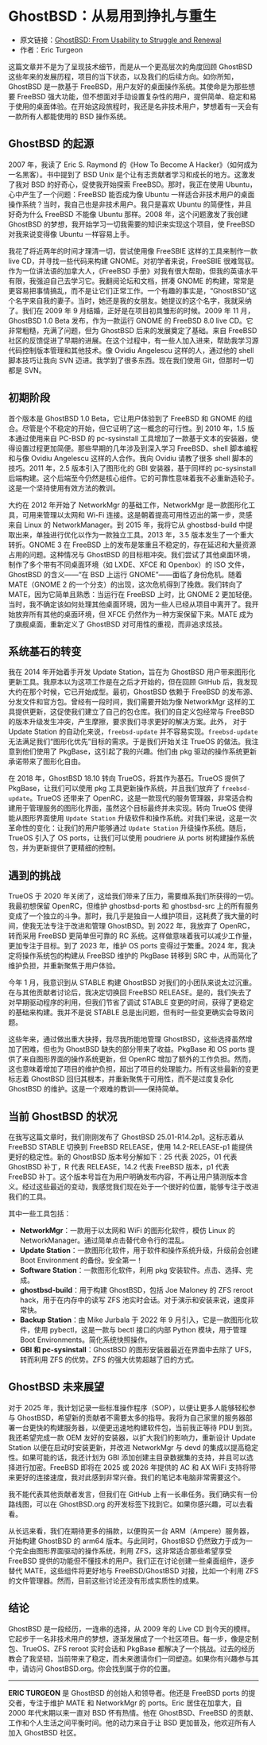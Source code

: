 # GhostBSD：从易用到挣扎与重生

- 原文链接：[GhostBSD: From Usability to Struggle and Renewal](https://freebsdfoundation.org/our-work/journal/browser-based-edition/downstreams/ghostbsd-from-usability-to-struggle-and-renewal)
- 作者：Eric Turgeon


这篇文章并不是为了呈现技术细节，而是从一个更高层次的角度回顾 GhostBSD 这些年来的发展历程，项目的当下状态，以及我们的后续方向。如你所知，GhostBSD 是一款基于 FreeBSD，用户友好的桌面操作系统。其使命是为那些想要 FreeBSD 强大功能，但不想面对手动设置复杂性的用户，提供简单、稳定和易于使用的桌面体验。在开始这段旅程时，我还是名非技术用户，梦想着有一天会有一款所有人都能使用的 BSD 操作系统。

## GhostBSD 的起源

2007 年，我读了 Eric S. Raymond 的《How To Become A Hacker》（如何成为一名黑客）。书中提到了 BSD Unix 是个让有志贡献者学习和成长的地方。这激发了我对 BSD 的好奇心，促使我开始探索 FreeBSD。那时，我正在使用 Ubuntu，心中产生了一个问题：FreeBSD 能否成为像 Ubuntu 一样适合非技术用户的桌面操作系统？当时，我自己也是非技术用户。我只是喜欢 Ubuntu 的简便性，并且好奇为什么 FreeBSD 不能像 Ubuntu 那样。2008 年，这个问题激发了我创建 GhostBSD 的梦想，我开始学习一切我需要的知识来实现这个项目，使 FreeBSD 对我来说变得像 Ubuntu 一样容易上手。

我花了将近两年的时间才理清一切，尝试使用像 FreeSBIE 这样的工具来制作一款 live CD，并寻找一些代码来构建 GNOME。对初学者来说，FreeSBIE 很难驾驭。作为一位讲法语的加拿大人，《FreeBSD 手册》对我有很大帮助，但我的英语水平有限，我强迫自己去学习它。我翻阅论坛和文档，拼凑 GNOME 的构建，常常是更容易把事情搞乱，而不是让它们正常工作。一个有趣的事实是，“GhostBSD”这个名字来自我的妻子。当时，她还是我的女朋友。她提议的这个名字，我就采纳了。我们在 2009 年 9 月结婚，正好是在项目初具雏形的时候。2009 年 11 月，GhostBSD 1.0 Beta 发布，作为一款运行 GNOME 的 FreeBSD 8.0 live CD。它非常粗糙，充满了问题，但为 GhostBSD 后来的发展奠定了基础。来自 FreeBSD 社区的反馈促进了早期的进展。在这个过程中，有一些人加入进来，帮助我学习源代码控制版本管理和其他技术。像 Ovidiu Angelescu 这样的人，通过他的 shell 脚本技巧让我向 SVN 迈进。我学到了很多东西。现在我们使用 Git，但那时一切都是 SVN。


## 初期阶段

首个版本是 GhostBSD 1.0 Beta，它让用户体验到了 FreeBSD 和 GNOME 的组合。尽管是个不稳定的开始，但它证明了这一概念的可行性。到 2010 年，1.5 版本通过使用来自 PC-BSD 的 pc-sysinstall 工具增加了一款基于文本的安装器，使得设置过程更加简便。那些早期的几年涉及到深入学习 FreeBSD、shell 脚本编程和与像 Ovidiu Angelescu 这样的人合作。我向 Ovidiu 请教了很多 shell 脚本的技巧。2011 年，2.5 版本引入了图形化的 GBI 安装器，基于同样的 pc-sysinstall 后端构建。这个后端至今仍然是核心组件。它的可靠性意味着我不必重新造轮子。这是一个坚持使用有效方法的教训。

大约在 2012 年开始了 NetworkMgr 的基础工作，NetworkMgr 是一款图形化工具，可用来管理以太网和 Wi-Fi 连接。这是朝着提高可用性迈出的第一步，灵感来自 Linux 的 NetworkManager。到 2015 年，我将它从 ghostbsd-build 中提取出来，单独进行优化以作为一款独立工具。2013 年，3.5 版本发生了一个重大转折。GNOME 3 在 FreeBSD 上的发布是笨重且不稳定的，存在延迟和大量资源占用的问题。这种情况与 GhostBSD 的目标相冲突。我们尝试了其他桌面环境，制作了多个带有不同桌面环境（如 LXDE、XFCE 和 Openbox）的 ISO 文件，GhostBSD 的含义——“在 BSD 上运行 GNOME”——面临了身份危机。随着 MATE（GNOME 2 的一个分支）的出现，这次危机得到了挽救。我们转向了 MATE，因为它简单且熟悉：当运行在 FreeBSD 上时，比 GNOME 2 更加轻便。当时，我不确定该如何处理其他桌面环境，因为一些人已经从项目中离开了。我开始放弃所有其他的桌面环境，但 XFCE 仍然作为一种方案保留下来。MATE 成为了旗舰桌面，重新定义了 GhostBSD 对可用性的重视，而非追求炫技。

## 系统基石的转变

我在 2014 年开始着手开发 Update Station，旨在为 GhostBSD 用户带来图形化更新工具。我原本以为这项工作是在之后才开始的，但在回顾 GitHub 后，我发现大约在那个时候，它已开始成型。最初，GhostBSD 依赖于 FreeBSD 的发布源、分发文件和官方包。曾经有一段时间，我们需要开始为像 NetworkMgr 这样的工具提供更新，这促使我们建立了自己的包仓库。我们的自定义包经常与 FreeBSD 的版本升级发生冲突，产生摩擦，要求我们寻求更好的解决方案。此外， 对于 Update Station 的自动化来说，`freebsd-update` 并不容易实现。`freebsd-update` 无法满足我们“图形化优先”目标的需求。于是我们开始关注 TrueOS 的做法。我注意到他们使用了 PkgBase，这引起了我的兴趣。他们由 pkg 驱动的操作系统更新承诺带来了图形化自由。

在 2018 年，GhostBSD 18.10 转向 TrueOS，将其作为基石。TrueOS 提供了 PkgBase，让我们可以使用 pkg 工具更新操作系统，并且我们放弃了 `freebsd-update`。TrueOS 还带来了 OpenRC，这是一款现代的服务管理器，非常适合构建用于管理服务的图形化界面，虽然这个目标最终并未实现。转向 TrueOS 使得能从图形界面使用 `Update Station` 升级软件和操作系统。对我们来说，这是一次革命性的变化：让我们的用户能够通过 `Update Station` 升级操作系统。随后，TrueOS 引入了 OS ports，让我们可以使用 poudriere 从 ports 树构建操作系统包，并为更新提供了更精细的控制。

## 遇到的挑战

TrueOS 于 2020 年关闭了，这给我们带来了压力，需要维系我们所获得的一切。我最初想保留 OpenRC，但维护 ghostbsd-ports 和 ghostbsd-src 上的所有服务变成了一个独立的斗争。那时，我几乎是独自一人维护项目，这耗费了我大量的时间，使我无法专注于改进和管理 GhostBSD。到 2022 年，我放弃了 OpenRC，转而采用 FreeBSD 更简单但可靠的 RC 系统。这样做意味着我可以减少工作量，更加专注于目标。到了 2023 年，维护 OS ports 变得过于繁重。2024 年，我决定将操作系统包的构建从 FreeBSD 维护的 PkgBase 转移到 SRC 中，从而简化了维护负担，并重新聚焦于用户体验。

今年 1 月，我意识到从 STABLE 构建 GhostBSD 对我们的小团队来说太过沉重。在与其他贡献者讨论后，我决定切换回 FreeBSD RELEASE。是的，我们失去了对早期驱动程序的利用，但我们节省了调试 STABLE 变更的时间，获得了更稳定的基础来构建。我并不是说 STABLE 总是出问题，但有时一些变更确实会导致问题。

这些年来，通过做出重大抉择，我尽我所能地管理 GhostBSD，这些选择虽然增加了困难，但也为 GhostBSD 缺失的部分带来了收益。PkgBase 和 OS ports 提供了来自图形界面的操作系统更新，但 OpenRC 增加了额外的工作负担。然而，这也意味着增加了项目的维护负担，超出了项目的处理能力。所有这些最新的变更标志着 GhostBSD 回归其根本，并重新聚焦于可用性，而不是过度复杂化 GhostBSD 的维护。这是一个艰难的教训——保持简单。

## 当前 GhostBSD 的状况

在我写这篇文章时，我们刚刚发布了 GhostBSD 25.01-R14.2p1。这标志着从 FreeBSD STABLE 切换到 FreeBSD RELEASE，使用 14.2-RELEASE-p1 能提供更好的稳定性。新的 GhostBSD 版本号分解如下：25 代表 2025，01 代表 GhostBSD 补丁，R 代表 RELEASE，14.2 代表 FreeBSD 版本，p1 代表 FreeBSD 补丁。这个版本号旨在为用户明确发布内容，不再让用户猜测版本含义。经过这些最近的变动，我感觉我们现在处于一个很好的位置，能够专注于改进我们的工具。

其中一些工具包括：

* **NetworkMgr**：一款用于以太网和 WiFi 的图形化软件，模仿 Linux 的 NetworkManager。通过简单点击替代命令行的混乱。
* **Update Station**：一款图形化软件，用于软件和操作系统升级，升级前会创建 Boot Environment 的备份。安全第一！
* **Software Station**：一款图形化软件，利用 pkg 安装软件。点击、选择、完成。
* **ghostbsd-build**：用于构建 GhostBSD，包括 Joe Maloney 的 ZFS reroot hack，用于在内存中的读写 ZFS 池实时会话。对于演示和安装来说，速度非常快。
* **Backup Station**：由 Mike Jurbala 于 2022 年 9 月引入，它是一款图形化软件，使用 pybectl，这是一款与 bectl 接口的内部 Python 模块，用于管理 Boot Environments。简化系统快照操作。
* **GBI 和 pc-sysinstall**：GhostBSD 的图形安装器最近在界面中去除了 UFS，转而利用 ZFS 的优势。ZFS 的强大优势超越了旧的方式。

## GhostBSD 未来展望

对于 2025 年，我计划记录一些标准操作程序（SOP），以便让更多人能够轻松参与 GhostBSD，希望新的贡献者不需要太多的指导。我将为自己家里的服务器部署一台更快的构建服务器，以便更迅速地构建软件包，当前我正等待 PDU 到货。我还希望完成一款 OEM 友好的安装器，以扩大我们的影响力，重新设计 Update Station 以便在启动时安装更新，并改进 NetworkMgr 与 devd 的集成以提高稳定性。如果可能的话，我还计划为 GBI 添加创建主目录数据集的支持，并且可以选择进行加密。FreeBSD 即将在 2025 或 2026 年提供的 AC 和 AX WiFi 支持将带来更好的连接速度，我对此感到非常兴奋。我们的笔记本电脑非常需要这个。

我不能代表其他贡献者发言，但我们在 GitHub 上有一长串任务。我们确实有一份路线图，可以在 GhostBSD.org 的开发标签下找到它。如果你感兴趣，可以去看看。

从长远来看，我们在期待更多的捐款，以便购买一台 ARM（Ampere）服务器，开始构建 GhostBSD 的 arm64 版本。与此同时，GhostBSD 仍然致力于成为一个完全由图形界面驱动的操作系统，利用 ZFS，这非常适合那些希望享受 FreeBSD 提供的功能但不懂技术的用户。我们正在讨论创建一些桌面组件，逐步替代 MATE，这些组件将更好地与 FreeBSD/GhostBSD 对接，比如一个利用 ZFS 的文件管理器。然而，目前这些讨论还没有形成实质性的成果。


## 结论

GhostBSD 是一段经历，一连串的选择，从 2009 年的 Live CD 到今天的模样。它起步于一名非技术用户的梦想，逐渐发展成了一个社区项目。每一步，像是定制包、TrueOS、ZFS reroot 实时会话和 PkgBase 都解决了一个挑战。过去的经历教会了我坚韧，当前带来了稳定，而未来邀请你们一同塑造。如果你有兴趣参与其中，请访问 GhostBSD.org。你会找到属于你的位置。

---

**ERIC TURGEON** 是 GhostBSD 的创始人和领导者。他还是 FreeBSD ports 的提交者，专注于维护 MATE 和 NetworkMgr 的 ports。Eric 居住在加拿大，自 2000 年代末期以来一直对 BSD 怀有热情。他在 GhostBSD、FreeBSD 的贡献、工作和个人生活之间平衡时间。他的动力来自于让 BSD 更加普及，他欢迎所有人加入 GhostBSD 社区。

